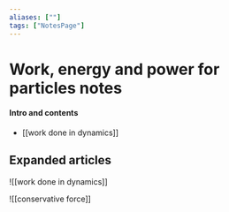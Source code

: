 ```yaml
---
aliases: [""]
tags: ["NotesPage"]
---
```


# Work, energy and power for particles notes

#### Intro and contents
- [[work done in dynamics]]


## Expanded articles
![[work done in dynamics]]

![[conservative force]]